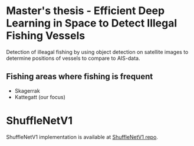 # Master's thesis - Efficient Deep Learning in Space to Detect Illegal Fishing Vessels

Detection of illeagal fishing by using object detection on satellite images to determine positions of vessels to compare to AIS-data.

## Fishing areas where fishing is frequent
- Skagerrak
- Kattegatt (our focus)

# ShuffleNetV1

ShuffleNetV1 implementation is available at [ShuffleNetV1 repo](https://github.com/Ebiz95/ShuffleNetV1).
